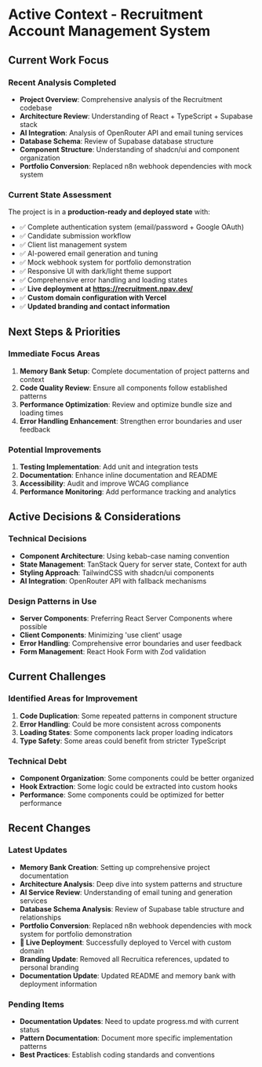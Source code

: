 # Active Context - Recruitment Account Management System

## Current Work Focus

### Recent Analysis Completed
- **Project Overview**: Comprehensive analysis of the Recruitment codebase
- **Architecture Review**: Understanding of React + TypeScript + Supabase stack
- **AI Integration**: Analysis of OpenRouter API and email tuning services
- **Database Schema**: Review of Supabase database structure
- **Component Structure**: Understanding of shadcn/ui and component organization
- **Portfolio Conversion**: Replaced n8n webhook dependencies with mock system

### Current State Assessment
The project is in a **production-ready and deployed state** with:
- ✅ Complete authentication system (email/password + Google OAuth)
- ✅ Candidate submission workflow
- ✅ Client list management system
- ✅ AI-powered email generation and tuning
- ✅ Mock webhook system for portfolio demonstration
- ✅ Responsive UI with dark/light theme support
- ✅ Comprehensive error handling and loading states
- ✅ **Live deployment at https://recruitment.npav.dev/**
- ✅ **Custom domain configuration with Vercel**
- ✅ **Updated branding and contact information**

## Next Steps & Priorities

### Immediate Focus Areas
1. **Memory Bank Setup**: Complete documentation of project patterns and context
2. **Code Quality Review**: Ensure all components follow established patterns
3. **Performance Optimization**: Review and optimize bundle size and loading times
4. **Error Handling Enhancement**: Strengthen error boundaries and user feedback

### Potential Improvements
1. **Testing Implementation**: Add unit and integration tests
2. **Documentation**: Enhance inline documentation and README
3. **Accessibility**: Audit and improve WCAG compliance
4. **Performance Monitoring**: Add performance tracking and analytics

## Active Decisions & Considerations

### Technical Decisions
- **Component Architecture**: Using kebab-case naming convention
- **State Management**: TanStack Query for server state, Context for auth
- **Styling Approach**: TailwindCSS with shadcn/ui components
- **AI Integration**: OpenRouter API with fallback mechanisms

### Design Patterns in Use
- **Server Components**: Preferring React Server Components where possible
- **Client Components**: Minimizing 'use client' usage
- **Error Handling**: Comprehensive error boundaries and user feedback
- **Form Management**: React Hook Form with Zod validation

## Current Challenges

### Identified Areas for Improvement
1. **Code Duplication**: Some repeated patterns in component structure
2. **Error Handling**: Could be more consistent across components
3. **Loading States**: Some components lack proper loading indicators
4. **Type Safety**: Some areas could benefit from stricter TypeScript

### Technical Debt
- **Component Organization**: Some components could be better organized
- **Hook Extraction**: Some logic could be extracted into custom hooks
- **Performance**: Some components could be optimized for better performance

## Recent Changes

### Latest Updates
- **Memory Bank Creation**: Setting up comprehensive project documentation
- **Architecture Analysis**: Deep dive into system patterns and structure
- **AI Service Review**: Understanding of email tuning and generation services
- **Database Schema Analysis**: Review of Supabase table structure and relationships
- **Portfolio Conversion**: Replaced n8n webhook dependencies with mock system for portfolio demonstration
- **🚀 Live Deployment**: Successfully deployed to Vercel with custom domain
- **Branding Update**: Removed all Recruitica references, updated to personal branding
- **Documentation Update**: Updated README and memory bank with deployment information

### Pending Items
- **Documentation Updates**: Need to update progress.md with current status
- **Pattern Documentation**: Document more specific implementation patterns
- **Best Practices**: Establish coding standards and conventions

